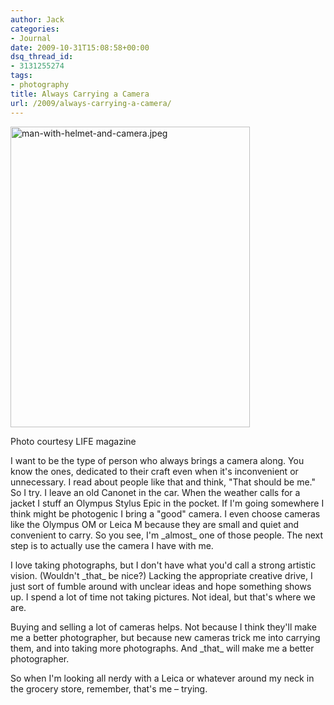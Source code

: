 ```yaml
---
author: Jack
categories:
- Journal
date: 2009-10-31T15:08:58+00:00
dsq_thread_id:
- 3131255274
tags:
- photography
title: Always Carrying a Camera
url: /2009/always-carrying-a-camera/
---
```


<img src="/files/man-with-helmet-and-camera.jpeg" alt="man-with-helmet-and-camera.jpeg" border="0" width="383" height="481" />
  
<span class="photo_caption">Photo courtesy LIFE magazine</span>

I want to be the type of person who always brings a camera along. You know the ones, dedicated to their craft even when it's inconvenient or unnecessary. I read about people like that and think, "That should be me." So I try. I leave an old Canonet in the car. When the weather calls for a jacket I stuff an Olympus Stylus Epic in the pocket. If I'm going somewhere I think might be photogenic I bring a "good" camera. I even choose cameras like the Olympus OM or Leica M because they are small and quiet and convenient to carry. So you see, I'm \_almost\_ one of those people. The next step is to actually use the camera I have with me.

I love taking photographs, but I don't have what you'd call a strong artistic vision. (Wouldn't \_that\_ be nice?) Lacking the appropriate creative drive, I just sort of fumble around with unclear ideas and hope something shows up. I spend a lot of time not taking pictures. Not ideal, but that's where we are.

Buying and selling a lot of cameras helps. Not because I think they'll make me a better photographer, but because new cameras trick me into carrying them, and into taking more photographs. And \_that\_ will make me a better photographer.

So when I'm looking all nerdy with a Leica or whatever around my neck in the grocery store, remember, that's me &#8211; trying.